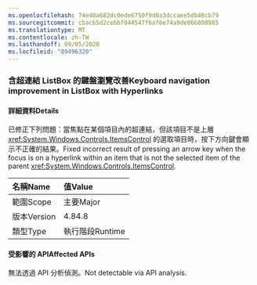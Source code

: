```yaml
---
ms.openlocfilehash: 74e40a682dc0ede6750f9d0a3dccaee5db48cb79
ms.sourcegitcommit: cbacb5d2cebbf044547f6af6e74a9de866800985
ms.translationtype: MT
ms.contentlocale: zh-TW
ms.lasthandoff: 09/05/2020
ms.locfileid: "89496320"
---
```

### <a name="keyboard-navigation-improvement-in-listbox-with-hyperlinks"></a><span data-ttu-id="614f6-101">含超連結 ListBox 的鍵盤瀏覽改善</span><span class="sxs-lookup"><span data-stu-id="614f6-101">Keyboard navigation improvement in ListBox with Hyperlinks</span></span>

#### <a name="details"></a><span data-ttu-id="614f6-102">詳細資料</span><span class="sxs-lookup"><span data-stu-id="614f6-102">Details</span></span>

<span data-ttu-id="614f6-103">已修正下列問題：當焦點在某個項目內的超連結，但該項目不是上層 <xref:System.Windows.Controls.ItemsControl> 的選取項目時，按下方向鍵會顯示不正確的結果。</span><span class="sxs-lookup"><span data-stu-id="614f6-103">Fixed incorrect result of pressing an arrow key when the focus is on a hyperlink within an item that is not the selected item of the parent <xref:System.Windows.Controls.ItemsControl>.</span></span>

| <span data-ttu-id="614f6-104">名稱</span><span class="sxs-lookup"><span data-stu-id="614f6-104">Name</span></span>    | <span data-ttu-id="614f6-105">值</span><span class="sxs-lookup"><span data-stu-id="614f6-105">Value</span></span>       |
|:--------|:------------|
| <span data-ttu-id="614f6-106">範圍</span><span class="sxs-lookup"><span data-stu-id="614f6-106">Scope</span></span>   |<span data-ttu-id="614f6-107">主要</span><span class="sxs-lookup"><span data-stu-id="614f6-107">Major</span></span>|
|<span data-ttu-id="614f6-108">版本</span><span class="sxs-lookup"><span data-stu-id="614f6-108">Version</span></span>|<span data-ttu-id="614f6-109">4.8</span><span class="sxs-lookup"><span data-stu-id="614f6-109">4.8</span></span>|
|<span data-ttu-id="614f6-110">類型</span><span class="sxs-lookup"><span data-stu-id="614f6-110">Type</span></span>|<span data-ttu-id="614f6-111">執行階段</span><span class="sxs-lookup"><span data-stu-id="614f6-111">Runtime</span></span>|

#### <a name="affected-apis"></a><span data-ttu-id="614f6-112">受影響的 API</span><span class="sxs-lookup"><span data-stu-id="614f6-112">Affected APIs</span></span>

<span data-ttu-id="614f6-113">無法透過 API 分析偵測。</span><span class="sxs-lookup"><span data-stu-id="614f6-113">Not detectable via API analysis.</span></span>

<!--

#### Affected APIs

Not detectable via API analysis.

-->

